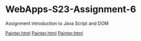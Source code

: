 
# WebApps-S23-Assignment-6
Assignment introduction to Java Script and DOM

<a href = "https://github.com/44-563-Web-Apps-S23/44563-webapps-s23-assignment6-mnj141/painter.html">Painter.html</a>
<a href = "https://github.com/44-563-Web-Apps-S23/44563-webapps-s23-assignment6-mnj141/conversions.html">Painter.html</a>
<a href = "https://github.com/44-563-Web-Apps-S23/44563-webapps-s23-assignment6-mnj141/candy.html">Painter.html</a>
